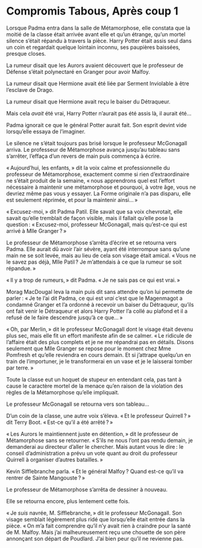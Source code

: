 # Compromis Tabous, Après coup 1


Lorsque Padma entra dans la salle de Métamorphose, elle constata que la
moitié de la classe était arrivée avant elle et qu’un étrange, qu’un
mortel silence s’était répandu à travers la pièce. Harry Potter était
assis seul dans un coin et regardait quelque lointain inconnu, ses
paupières baissées, presque closes.

La rumeur disait que les Aurors avaient découvert que le professeur de
Défense s’était polynectaré en Granger pour avoir Malfoy.

La rumeur disait que Hermione avait été liée par Serment Inviolable à
être l’esclave de Drago.

La rumeur disait que Hermione avait reçu le baiser du Détraqueur.

Mais cela *avait* été vrai, Harry Potter n’aurait pas été assis là, il
aurait été…

Padma ignorait ce que le général Potter aurait fait. Son esprit devint
vide lorsqu’elle essaya de l’imaginer.

Le silence ne s’était toujours pas brisé lorsque le professeur
McGonagall arriva. Le professeur de Métamorphose avança jusqu’au tableau
sans s’arrêter, l’effaça d’un revers de main puis commença à écrire.

« Aujourd’hui, les enfants, » dit la voix calme et professionnelle du
professeur de Métamorphose, exactement comme si rien d’extraordinaire ne
s’était produit de la semaine, « nous apprendrons quel est l’effort
nécessaire à maintenir une métamorphose et pourquoi, à votre âge, vous
ne devriez même pas vous y essayer. La Forme originale n’a pas disparu,
elle est seulement réprimée, et pour la maintenir ainsi… »

« Excusez-moi, » dit Padma Patil. Elle savait que sa voix chevrotait,
elle savait qu’elle tremblait de façon visible, mais il fallait qu’elle
pose la question : « Excusez-moi, professeur McGonagall, mais qu’est-ce
qui est arrivé à Mlle Granger ? »

Le professeur de Métamorphose s’arrêta d’écrire et se retourna vers
Padma. Elle aurait dû avoir l’air sévère, ayant été interrompue sans
qu’une main ne se soit levée, mais au lieu de cela son visage était
amical. « Vous ne le savez pas déjà, Mlle Patil ? Je m’attendais à ce
que la rumeur se soit répandue. »

« Il y a trop de rumeurs, » dit Padma. « Je ne sais pas ce qui est vrai. »

Morag MacDougal leva la main puis dit sans attendre qu’on lui permette
de parler : « Je te l’ai dit Padma, ce qui est *vrai* c’est que le
Magenmagot a condamné Granger et l’a ordonné à recevoir un baiser du
Détraqueur, qu’ils ont fait venir le Détraqueur et alors Harry Potter
l’a collé au plafond et il a refusé de le faire descendre jusqu’à ce
que… »

« Oh, par Merlin, » dit le professeur McGonagall dont le visage était
devenu plus sec, mais elle fit un effort manifeste afin de se calmer. « Le ridicule de l’affaire était des plus complets et je ne me répandrai
pas en détails. Disons seulement que Mlle Granger se repose pour le
moment chez Mme Pomfresh et qu’elle reviendra en cours demain. Et si
j’attrape quelqu’un en train de l’importuner, je le transformerai en un
vase et je le laisserai tomber par terre. »

Toute la classe eut un hoquet de stupeur en entendant cela, pas tant à
cause le caractère mortel de la menace qu’en raison de la violation des
règles de la Métamorphose qu’elle impliquait.

Le professeur McGonagall se retourna vers son tableau…

D’un coin de la classe, une autre voix s’éleva. « Et le professeur
Quirrell ? » dit Terry Boot. « Est-ce qu’il a été arrêté ? »

« Les Aurors le maintiennent juste en détention, » dit le professeur de
Métamorphose sans se retourner. « S’ils ne nous l’ont pas rendu demain,
je demanderai au directeur d’aller le chercher. Mais autant vous le
dire : le conseil d’administration a prévu un vote quant au droit du
professeur Quirrell à organiser d’autres batailles. »

Kevin Sifflebranche parla. « Et le général Malfoy ? Quand est-ce qu’il
va rentrer de Sainte Mangouste ? »

Le professeur de Métamorphose s’arrêta de dessiner à nouveau.

Elle se retourna encore, plus lentement cette fois.

« Je *suis* navrée, M. Sifflebranche, » dit le professeur McGonagall.
Son visage semblait légèrement plus ridé que lorsqu’elle était entrée
dans la pièce. « On m’a fait comprendre qu’il n’y avait rien à craindre
pour la santé de M. Malfoy. Mais j’ai malheureusement reçu une chouette
de son père annonçant son départ de Poudlard. J’ai bien peur qu’il ne
revienne pas.

